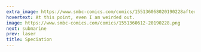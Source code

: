 ```yaml
---
extra_image: https://www.smbc-comics.com/comics/155136068020190228after.png
hovertext: At this point, even I am weirded out.
image: https://www.smbc-comics.com/comics/1551360612-20190228.png
next: submarine
prev: laser
title: Speciation
---
```

